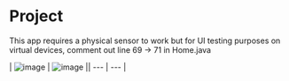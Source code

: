 # Project
This app requires a physical sensor to work but for UI testing purposes on virtual devices, comment out line 69 -> 71 in Home.java 

| ![image](https://github.com/JDwastaken/StepN/assets/102414322/46f57d5a-07be-415b-be48-155c06885c0a) | ![image](https://github.com/JDwastaken/StepN/assets/102414322/2eb44efa-4f85-4c7a-ad30-5eaa453ffc92) || --- | --- |
